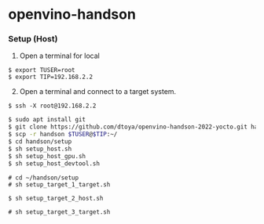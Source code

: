 # openvino-handson

### Setup (Host)

1. Open a terminal for local
```
$ export TUSER=root
$ export TIP=192.168.2.2
```

2. Open a terminal and connect to a target system.
```
$ ssh -X root@192.168.2.2
```

```bash
$ sudo apt install git
$ git clone https://github.com/dtoya/openvino-handson-2022-yocto.git handson
$ scp -r handson $TUSER@$TIP:~/
$ cd handson/setup
$ sh setup_host.sh
$ sh setup_host_gpu.sh
$ sh setup_host_devtool.sh
```

```
# cd ~/handson/setup
# sh setup_target_1_target.sh
```

```
$ sh setup_target_2_host.sh
```

```
# sh setup_target_3_target.sh
```
